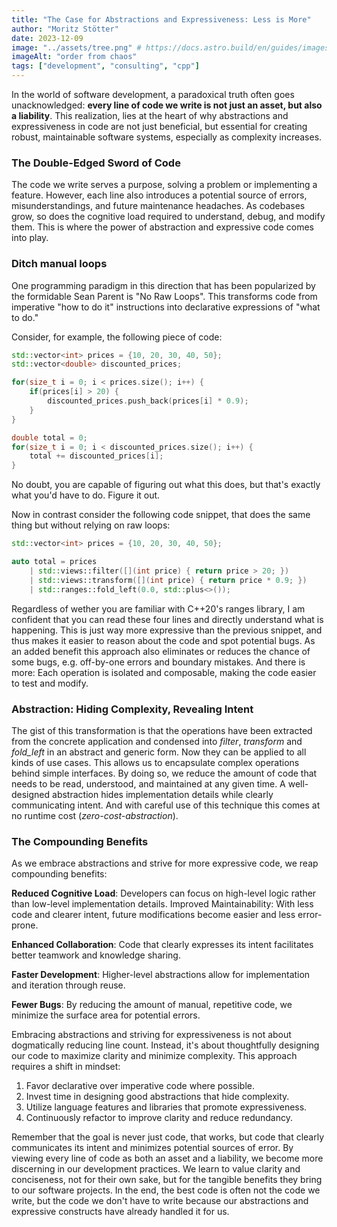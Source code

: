 ```yaml
---
title: "The Case for Abstractions and Expressiveness: Less is More"
author: "Moritz Stötter"
date: 2023-12-09
image: "../assets/tree.png" # https://docs.astro.build/en/guides/images/#images-in-content-collections
imageAlt: "order from chaos"
tags: ["development", "consulting", "cpp"]
---
```



In the world of software development, a paradoxical truth often goes unacknowledged: **every line of code we write is not just an asset, but also a liability**. This realization, lies at the heart of why abstractions and expressiveness in code are not just beneficial, but essential for creating robust, maintainable software systems, especially as complexity increases.

### The Double-Edged Sword of Code 

The code we write serves a purpose, solving a problem or implementing a feature. However, each line also introduces a potential source of errors, misunderstandings, and future maintenance headaches. As codebases grow, so does the cognitive load required to understand, debug, and modify them. This is where the power of abstraction and expressive code comes into play. 

### Ditch manual loops

One programming paradigm in this direction that has been popularized by the formidable Sean Parent is "No Raw Loops". This transforms code from imperative "how to do it" instructions into declarative expressions of "what to do." 

Consider, for example, the following piece of code: 

```cpp
std::vector<int> prices = {10, 20, 30, 40, 50};
std::vector<double> discounted_prices;

for(size_t i = 0; i < prices.size(); i++) {
    if(prices[i] > 20) {
        discounted_prices.push_back(prices[i] * 0.9);
    }
}

double total = 0;
for(size_t i = 0; i < discounted_prices.size(); i++) {
    total += discounted_prices[i];
}
```

No doubt, you are capable of figuring out what this does, but that's exactly what you'd have to do. Figure it out. 

Now in contrast consider the following code snippet, that does the same thing but without relying on raw loops:

```cpp
std::vector<int> prices = {10, 20, 30, 40, 50};

auto total = prices 
    | std::views::filter([](int price) { return price > 20; })
    | std::views::transform([](int price) { return price * 0.9; })
    | std::ranges::fold_left(0.0, std::plus<>());
```

Regardless of wether you are familiar with C++20's ranges library, I am confident that you can read these four lines and directly understand what is happening. This is just way more expressive than the previous snippet, and thus makes it easier to reason about the code and spot potential bugs. As an added benefit this approach also eliminates or reduces the chance of some bugs, e.g. off-by-one errors and boundary mistakes. And there is more: Each operation is isolated and composable, making the code easier to test and modify. 

### Abstraction: Hiding Complexity, Revealing Intent 

The gist of this transformation is that the operations have been extracted from the concrete application and condensed into *filter*, *transform* and *fold_left* in an abstract and generic form. Now they can be applied to all kinds of use cases.  This allows us to encapsulate complex operations behind simple interfaces. By doing so, we reduce the amount of code that needs to be read, understood, and maintained at any given time. A well-designed abstraction hides implementation details while clearly communicating intent. And with careful use of this technique this comes at no runtime cost (*zero-cost-abstraction*).

### The Compounding Benefits 

As we embrace abstractions and strive for more expressive code, we reap compounding benefits: 

**Reduced Cognitive Load**: Developers can focus on high-level logic rather than low-level implementation details. 
Improved Maintainability: With less code and clearer intent, future modifications become easier and less error-prone. 

**Enhanced Collaboration**: Code that clearly expresses its intent facilitates better teamwork and knowledge sharing. 

**Faster Development**: Higher-level abstractions allow for implementation and iteration through reuse. 

**Fewer Bugs**: By reducing the amount of manual, repetitive code, we minimize the surface area for potential errors.

Embracing abstractions and striving for expressiveness is not about dogmatically reducing line count. Instead, it's about thoughtfully designing our code to maximize clarity and minimize complexity. This approach requires a shift in mindset: 

1. Favor declarative over imperative code where possible. 
2. Invest time in designing good abstractions that hide complexity. 
3. Utilize language features and libraries that promote expressiveness. 
4. Continuously refactor to improve clarity and reduce redundancy. 

Remember that the goal is never just code, that works, but code that clearly communicates its intent and minimizes potential sources of error.  By viewing every line of code as both an asset and a liability, we become more discerning in our development practices. We learn to value clarity and conciseness, not for their own sake, but for the tangible benefits they bring to our software projects. In the end, the best code is often not the code we write, but the code we don't have to write because our abstractions and expressive constructs have already handled it for us. 
